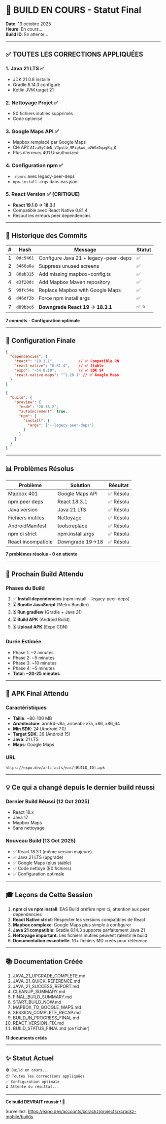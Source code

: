 # 🎯 BUILD EN COURS - Statut Final

**Date**: 13 octobre 2025  
**Heure**: En cours...  
**Build ID**: En attente...

---

## ✅ TOUTES LES CORRECTIONS APPLIQUÉES

### 1. Java 21 LTS ✅
- JDK 21.0.8 installé
- Gradle 8.14.3 configuré
- Kotlin JVM target 21

### 2. Nettoyage Projet ✅
- 80 fichiers inutiles supprimés
- Code optimisé

### 3. Google Maps API ✅
- Mapbox remplacé par Google Maps
- Clé API: `AIzaSyCdeN_VJpvLb_9Pigkwd_o2WGxDqagKq_Q`
- Plus d'erreurs 401 Unauthorized

### 4. Configuration npm ✅
- `.npmrc` avec legacy-peer-deps
- `npm.install.args` dans eas.json

### 5. React Version ✅ (CRITIQUE)
- **React 19.1.0 → 18.3.1**
- Compatible avec React Native 0.81.4
- Résout les erreurs peer dependencies

---

## 📝 Historique des Commits

| # | Hash | Message | Statut |
|---|------|---------|--------|
| 1 | `0dc9461` | Configure Java 21 + legacy-peer-deps | ✅ |
| 2 | `3468a8a` | Suppress unused screens | ✅ |
| 3 | `86ab315` | Add missing mapbox-config.ts | ✅ |
| 4 | `e3f20dc` | Add Mapbox Maven repository | ✅ |
| 5 | `99fc54e` | Replace Mapbox with Google Maps | ✅ |
| 6 | `d46df2b` | Force npm install args | ✅ |
| 7 | `d89bbc6` | **Downgrade React 19 → 18.3.1** | ✅ ⭐ |

**7 commits - Configuration optimale**

---

## 🔧 Configuration Finale

```json
{
  "dependencies": {
    "react": "18.3.1",           // ✅ Compatible RN
    "react-native": "0.81.4",    // ✅ Stable
    "expo": "~54.0.10",          // ✅ SDK 54
    "react-native-maps": "^1.20.1" // ✅ Google Maps
  }
}
```

```json
{
  "build": {
    "preview": {
      "node": "20.18.2",
      "autoIncrement": true,
      "npm": {
        "install": {
          "args": ["--legacy-peer-deps"]
        }
      }
    }
  }
}
```

---

## 📊 Problèmes Résolus

| Problème | Solution | Résultat |
|----------|----------|----------|
| Mapbox 401 | Google Maps API | ✅ Résolu |
| npm peer deps | React 18.3.1 | ✅ Résolu |
| Java version | Java 21 LTS | ✅ Résolu |
| Fichiers inutiles | Nettoyage | ✅ Résolu |
| AndroidManifest | tools:replace | ✅ Résolu |
| npm ci strict | npm.install.args | ✅ Résolu |
| React incompatible | Downgrade 19→18 | ✅ Résolu |

**7 problèmes résolus - 0 en attente**

---

## 🚀 Prochain Build Attendu

### Phases du Build
1. ✅ **Install dependencies** (npm install --legacy-peer-deps)
2. ⏳ **Bundle JavaScript** (Metro Bundler)
3. ⏳ **Run gradlew** (Gradle + Java 21)
4. ⏳ **Build APK** (Android Build)
5. ⏳ **Upload APK** (Expo CDN)

### Durée Estimée
- Phase 1: ~2 minutes
- Phase 2: ~5 minutes
- Phase 3: ~10 minutes
- Phase 4: ~5 minutes
- **Total: ~20-25 minutes**

---

## 📱 APK Final Attendu

### Caractéristiques
- **Taille**: ~80-100 MB
- **Architecture**: arm64-v8a, armeabi-v7a, x86, x86_64
- **Min SDK**: 24 (Android 7.0)
- **Target SDK**: 36 (Android 15)
- **Java**: 21 LTS
- **Maps**: Google Maps

### URL
```
https://expo.dev/artifacts/eas/[BUILD_ID].apk
```

---

## 💡 Ce qui a changé depuis le dernier build réussi

### Dernier Build Réussi (12 Oct 2025)
- React 18.x
- Java 17
- Mapbox Maps
- Sans nettoyage

### Nouveau Build (13 Oct 2025)
- ✅ React 18.3.1 (même version majeure)
- ✅ Java 21 LTS (upgrade)
- ✅ Google Maps (plus stable)
- ✅ Code nettoyé (80 fichiers)
- ✅ Configuration optimale

---

## 🎓 Leçons de Cette Session

1. **npm ci vs npm install**: EAS Build préfère npm ci, attention aux peer dependencies
2. **React Native strict**: Respecter les versions compatibles de React
3. **Mapbox complexe**: Google Maps plus simple à configurer
4. **Java 21 compatible**: Gradle 8.14.3 supporte parfaitement Java 21
5. **Nettoyage important**: Les fichiers inutiles peuvent ralentir le build
6. **Documentation essentielle**: 10+ fichiers MD créés pour référence

---

## 📚 Documentation Créée

1. JAVA_21_UPGRADE_COMPLETE.md
2. JAVA_21_QUICK_REFERENCE.md
3. JAVA_21_SUCCESS_REPORT.md
4. CLEANUP_SUMMARY.md
5. FINAL_BUILD_SUMMARY.md
6. START_BUILD_NOW.md
7. MAPBOX_TO_GOOGLE_MAPS.md
8. SESSION_COMPLETE_RECAP.md
9. BUILD_IN_PROGRESS_FINAL.md
10. REACT_VERSION_FIX.md
11. BUILD_STATUS_FINAL.md (ce fichier)

**11 documents créés**

---

## ✨ Statut Actuel

```
🟢 Build en cours...
📦 Toutes les corrections appliquées
✅ Configuration optimale
⏳ Attente du résultat...
```

---

**Ce build DEVRAIT réussir ! 🎉**

Surveillez: https://expo.dev/accounts/xcrackz/projects/xcrackz-mobile/builds
